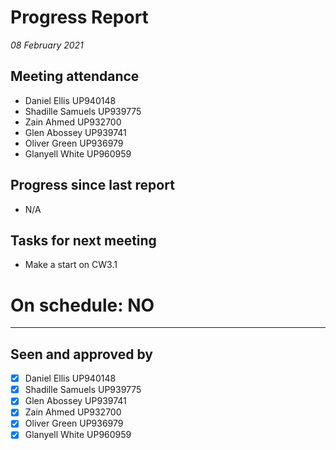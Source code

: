 # Progress Report

*08 February 2021*

## Meeting attendance

- Daniel Ellis UP940148
- Shadille Samuels UP939775
- Zain Ahmed UP932700
- Glen Abossey UP939741
- Oliver Green UP936979
- Glanyell White UP960959

## Progress since last report

- N/A

## Tasks for next meeting

- Make a start on CW3.1

# On schedule: NO

---

## Seen and approved by

* [X] Daniel Ellis UP940148
* [X] Shadille Samuels UP939775
* [x] Glen Abossey UP939741
* [X] Zain Ahmed UP932700
* [X] Oliver Green UP936979
* [X] Glanyell White UP960959
